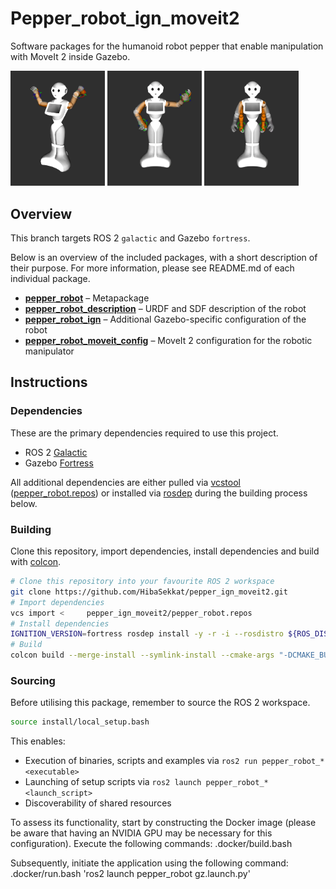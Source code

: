 # Pepper_robot_ign_moveit2

Software packages for the humanoid robot pepper that enable manipulation with MoveIt 2 inside Gazebo. 
<p align="left" float="middle">
  <img width="30%" src="vid/readme1.gif" alt="Your First GIF"/>
  <img width="30%" src="vid/readme2.gif" alt="Your Second GIF"/>
  <img width="30%" src="vid/readme3.gif" alt="Your Third GIF"/>
</p>


## Overview

This branch targets ROS 2 `galactic` and Gazebo `fortress`.

Below is an overview of the included packages, with a short description of their purpose. For more information, please see README.md of each individual package.

- [**pepper_robot**](./pepper_robot) – Metapackage
- [**pepper_robot_description**](./pepper_robot_description) – URDF and SDF description of the robot
- [**pepper_robot_ign**](./pepper_robot_ign) – Additional Gazebo-specific configuration of the robot
- [**pepper_robot_moveit_config**](./pepper_robot_moveit_config) – MoveIt 2 configuration for the robotic manipulator

## Instructions

### Dependencies

These are the primary dependencies required to use this project.

- ROS 2 [Galactic](https://docs.ros.org/en/galactic/Installation.html)
- Gazebo [Fortress](https://gazebosim.org/docs/fortress)

All additional dependencies are either pulled via [vcstool](https://wiki.ros.org/vcstool) ([pepper_robot.repos](./pepper_robot.repos)) or installed via [rosdep](https://wiki.ros.org/rosdep) during the building process below.

### Building

Clone this repository, import dependencies, install dependencies and build with [colcon](https://colcon.readthedocs.io).

```bash
# Clone this repository into your favourite ROS 2 workspace
git clone https://github.com/HibaSekkat/pepper_ign_moveit2.git
# Import dependencies
vcs import <     pepper_ign_moveit2/pepper_robot.repos
# Install dependencies
IGNITION_VERSION=fortress rosdep install -y -r -i --rosdistro ${ROS_DISTRO} --from-paths .
# Build
colcon build --merge-install --symlink-install --cmake-args "-DCMAKE_BUILD_TYPE=Release"
```

### Sourcing

Before utilising this package, remember to source the ROS 2 workspace.

```bash
source install/local_setup.bash
```

This enables:

- Execution of binaries, scripts and examples via `ros2 run pepper_robot_* <executable>`
- Launching of setup scripts via `ros2 launch pepper_robot_* <launch_script>`
- Discoverability of shared resources

To assess its functionality, start by constructing the Docker image (please be aware that having an NVIDIA GPU may be necessary for this configuration). Execute the following commands:
.docker/build.bash

Subsequently, initiate the application using the following command:
.docker/run.bash 'ros2 launch pepper_robot gz.launch.py'
